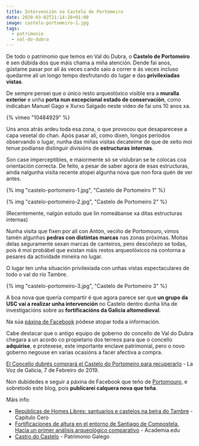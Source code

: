 ```yaml
---
title: Intervención no Castelo de Portomeiro
date: 2020-03-02T21:14:28+01:00
image: castelo-portomeiro-1.jpg
tags:
  - patrimonio
  - val-do-dubra
---
```


De todo o patrimonio que temos en Val do Dubra, o **Castelo de Portomeiro** é sen dúbida dos que máis chama a miña atención. Dende fai anos, gústame pasar por alí ás veces cando saio a correr e ás veces incluso quedarme alí un longo tempo desfrutando do lugar e das **privilexiadas vistas**.

De sempre pensei que o único resto arqueolóxico visible era a **muralla exterior** e unha **porta nun excepcional estado de conservación**, como indicaban Manuel Gago e Xurxo Salgado neste video de fai uns 10 anos xa.

{% vimeo "10484929" %}

Uns anos atrás ardeu toda esa zona, o que provocou que desaparecese a capa vexetal do chan. Após pasar alí, como dixen, longos períodos observando o lugar, nunha das miñas visitas decateime de que de xeito moi tenue podíanse distinguir divisións de **estructuras internas**.

Son case imperceptibles, e maiormente só se vislubran se te colocas coa orientación correcta. De feito, a pesar de saber agora de esas estructuras, aínda nalgunha visita recente atopei algunha nova que non fora quén de ver antes.

{% img "castelo-portomeiro-1.jpg", "Castelo de Portomeiro 1" %}

{% img "castelo-portomeiro-2.jpg", "Castelo de Portomeiro 2" %}

(Recentemente, nalgún estudo que lin nomeábanse xa ditas estructuras internas)

Nunha visita que fixen por alí con Antón, veciño de Portomouro, vimos tamén algunhas **pedras con distintas marcas** nas zonas próximas. Moitas delas seguramente sexan marcas de canteiros, pero descoñezo se todas, pois é moi probábel que existan máis restos arqueolóxicos na contorna a pesares da actividade mineira no lugar.

O lugar ten unha situación privilexiada con unhas vistas espectaculares de todo o val do río Tambre.

{% img "castelo-portomeiro-3.jpg", "Castelo de Portomeiro 3" %}

A boa nova que quería compartir é que agora parece ser que **un grupo da USC vai a realizar unha intervención** no Castelo dentro dunha liña de investigacións sobre as **fortificacións da Galicia altomedieval**.

Na súa [páxina de Facebook](https://www.facebook.com/CastelodePortomeiro/) pódese atopar toda a información.

Cabe destacar que o antigo equipo de goberno do concello de Val do Dubra chegara a un acordo co propietario dos terreos para que o concello **adquirise**, e protexese, este importante enclave patrimonial, pero o novo goberno negouse en varias ocasións a facer afectiva a compra.

[El Concello dubrés comprará el Castelo do Portomeiro para recuperarlo](https://www.lavozdegalicia.es/noticia/santiago/val-do-dubra/2019/02/07/concello-dubres-comprara-castelo-do-portomeiro-recuperarlo/0003_201902S7C7993.htm) - La Voz de Galicia, 7 de Febreiro do 2019.

Non dubidedes e seguir a páxina de Facebook que teño de [Portomouro](https://www.facebook.com/portomouro/), e sobretodo este blog, pois **publicarei calquera nova que teña**.

Máis info:
* [Repúblicas de Homes Libres: santuarios e castelos na beira do Tambre](http://www.manuelgago.org/blog/2010/03/27/republicas-de-homes-libres-santuarios-e-castelos-na-beira-do-tambre/) - Capítulo Cero
* [Fortificaciones de altura en el entorno de Santiago de Compostela. Hacia un primer análisis arqueológico comparativo](https://www.academia.edu/10769573/Fortificaciones_de_altura_en_el_entorno_de_Santiago_de_Compostela._Hacia_un_primer_análisis_arqueológico_comparativo) - Academia.edu
* [Castro do Castelo](http://patrimoniogalego.net/index.php/22306/2012/07/castro-do-castelo/) - Patrimonio Galego

